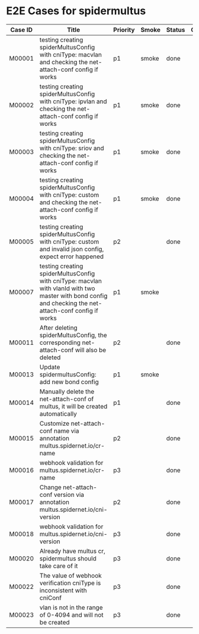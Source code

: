 # E2E Cases for spidermultus

| Case ID | Title                                                        | Priority | Smoke | Status | Other |
| ------- | ------------------------------------------------------------ | -------- | ----- | ------ | ----- |
| M00001  | testing creating spiderMultusConfig with cniType: macvlan and checking the net-attach-conf config if works | p1       |   smoke    | done   |       |
| M00002  | testing creating spiderMultusConfig with cniType: ipvlan and checking the net-attach-conf config if works | p1       |   smoke    |   done |       |
| M00003  | testing creating spiderMultusConfig with cniType: sriov and checking the net-attach-conf config if works | p1       |   smoke    |   done  |       |
| M00004  | testing creating spiderMultusConfig with cniType: custom and checking the net-attach-conf config if works | p1       |   smoke    |  done  |       |
| M00005  | testing creating spiderMultusConfig with cniType: custom and invalid json config, expect error happened | p2       |       |  done  |       |
| M00007  | testing creating spiderMultusConfig with cniType: macvlan with vlanId with two master with bond config and checking the net-attach-conf config if works | p1       |   smoke    |    |       |
| M00011  | After deleting spiderMultusConfig, the corresponding net-attach-conf will also be deleted  | p2      |         |  done  |       |
| M00013  | Update spidermultusConfig: add new bond config  | p1      |  smoke  |    |       |
| M00014  | Manually delete the net-attach-conf of multus, it will be created automatically | p1      |     |  done  |       |
| M00015  | Customize net-attach-conf name via annotation multus.spidernet.io/cr-name | p2       |       |  done  |       |
| M00016  | webhook validation for multus.spidernet.io/cr-name                        | p3       |       |  done  |       |
| M00017  | Change net-attach-conf version via annotation multus.spidernet.io/cni-version | p2     |       |   done  |       |
| M00018  | webhook validation for multus.spidernet.io/cni-version                        | p3       |       |  done  |       |
| M00020  | Already have multus cr, spidermultus should take care of it                     | p3     |       |  done  |       |
| M00022  | The value of webhook verification cniType is inconsistent with cniConf          | p3     |       | done |       |
| M00023  | vlan is not in the range of 0-4094 and will not be created                    | p3     |       |  done  |       |
